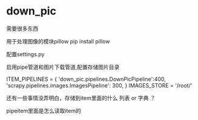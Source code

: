 # down_pic

需要很多东西

用于处理图像的模块pillow    pip install pillow

配置settings.py

启用pipe管道和图片下载管道,配置存储图片目录

ITEM_PIPELINES = {
    'down_pic.pipelines.DownPicPipeline':400,
    'scrapy.pipelines.images.ImagesPipeline': 300,
}
IMAGES_STORE = '/root/'

还有一些事情没弄明白，存储到item里面的什么  列表 or  字典 ？

pipeitem里面是怎么读取item的
